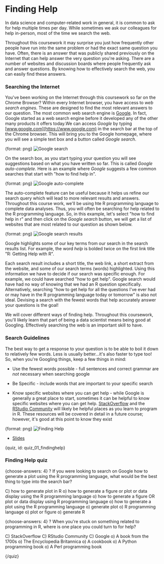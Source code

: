 # Finding Help

In data science and computer-related work in general, it is common to ask for help multiple times per day. While sometimes we ask our colleagues for help in-person, most of the time we search the web. 

Throughout this coursework it may surprise you just how frequently other people have run into the same problem or had the exact same question you have. Often, there is an answer that was publicly shared previously on the Internet that can help answer the very question you're asking. There are a number of websites and discussion boards where people frequently ask and answer questions. By knowing how to effectively search the web, you can easily find these answers.

### Searching the Internet

You've been working on the Internet through this coursework so far on the Chrome Browser? Within every Internet browser, you have access to _web search engines_. These are designed to find the most relevant answers to our question. The most common web search engine is [Google](https://www.google.com). In fact, Google started as a web search engine before it developed any of the other many products it offers today.We can access _Google_ by typing [www.google.com](https://www.google.com) in the search bar at the top of the Chrome browser. This will bring you to the Google homepage, where you will see a simple text box and a button called _Google search_.

{format: png}
![Google search](https://docs.google.com/presentation/d/180OSJkB2c7BxvtJZ3F-KrGzQ33vPLWbErC2xjO6g4O4/export/png?id=180OSJkB2c7BxvtJZ3F-KrGzQ33vPLWbErC2xjO6g4O4&pageid=g325fd519cc_0_6)

On the search box, as you start typing your question you will see suggestions based on what you have written so far. This is called _Google auto-complete_. Here is an example where _Google_ suggests a few common searches that start with "how to find help in".

{format: png}
![Google auto-complete](https://docs.google.com/presentation/d/180OSJkB2c7BxvtJZ3F-KrGzQ33vPLWbErC2xjO6g4O4/export/png?id=180OSJkB2c7BxvtJZ3F-KrGzQ33vPLWbErC2xjO6g4O4&pageid=g325fd519cc_0_11)

The auto-complete feature can be useful because it helps us refine our search query which will lead to more relevant results and answers. Throughout this course work, we'll be using hte R programming language to complete data analyses. Thus, you will often be searching for help related to the R programming language. So, in this example, let's select "how to find help in r" and then click on the _Google search_ button, we will get a list of websites that are most related to our question as shown below.

{format: png}
![Google search results](https://docs.google.com/presentation/d/180OSJkB2c7BxvtJZ3F-KrGzQ33vPLWbErC2xjO6g4O4/export/png?id=180OSJkB2c7BxvtJZ3F-KrGzQ33vPLWbErC2xjO6g4O4&pageid=g325fd519cc_0_16)

Google highlights some of our key terms from our search in the search results list. For example, the word _help_ is bolded twice on the first link title "R: Getting Help with R".

Each search result includes a short title, the web link, a short extract from the website, and some of our search terms (words) highlighted. Using this information we have to decide if our search was specific enough. For example, we could have searched "how to get help". Google search would have had no way of knowing that we had an R question specifically. Alternatively, searching "how to get help for all the questions I've ever had or may have in the R programming language today or tomorrow" is also not ideal. Devising a search with the fewest words that help accurately answer your questions is the goal!

We will cover different ways of finding help. Throughout this coursework, you'll likely learn that part of being a data scientist means being good at Googling. Effectively searching the web is an important skill to have.

### Search Guidelines

The best way to get a response to your question is to be able to boil it down to relatively few words. Less is usually better...it's also faster to type too! So, when you're Googling things, keep a few things in mind:

* Use the fewest words possible  - full sentences and correct grammar are *not* necessary when searching google

* Be Specific - include words that are important to your specific search

* Know specific websites where you can get help - while Google is generally a great place to start, sometimes it can be helpful to know specific websites where you can get help. [StackOverflow](www.stackoverflow.com) and the [RStudio Community](https://community.rstudio.com/c/tidyverse) will likely be helpful places as you learn to program in R. These resources will be covered in detail in a future course; however, it's good at this point to know they exist


{format: png}
![Finding Help](https://www.youtube.com/watch?v=d2IhmGokxkA)

* [Slides](https://docs.google.com/presentation/d/180OSJkB2c7BxvtJZ3F-KrGzQ33vPLWbErC2xjO6g4O4/edit?usp=sharing)

{quiz, id: quiz_01_findinghelp}

### Finding Help quiz

{choose-answers: 4}
? If you were looking to search on Google how to generate a plot using the R programming language, what would be the best thing to type into the search bar?

C) how to generate plot in R
o) how to generate a figure or plot or data display using the R programming language
o) how to generate a figure OR plot or data display using R programming language
o) how to generate a plot using the R programming language
o) generate plot
o) R programming language
o) plot or figure
o) generate R

{choose-answers: 4}
? When you're stuck on something related to programming in R, where is one place you could turn to for help?

C) StackOverflow
C) RStudio Community
C) Google
o) A book from the 1700s
o) The Encyclopedia Britannica
o) A cookbook
o) A Python programming book
o) A Perl programming book

{/quiz}
